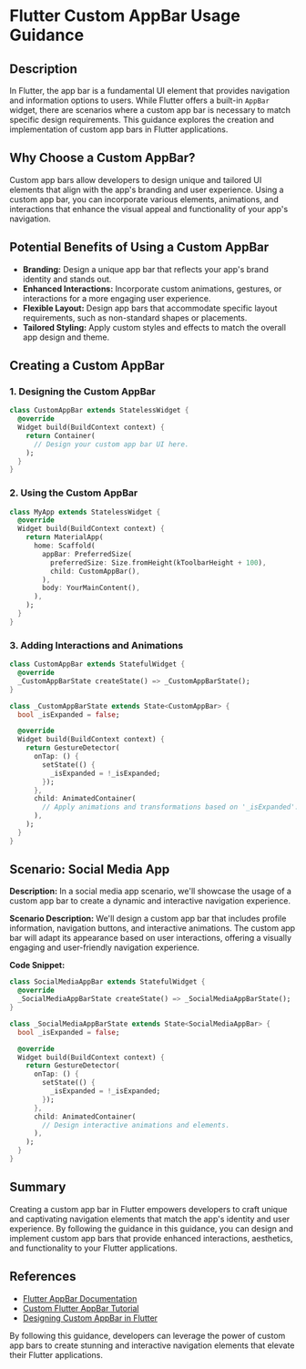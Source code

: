 # Flutter Custom AppBar Usage Guidance

## Description

In Flutter, the app bar is a fundamental UI element that provides navigation and information options to users. While Flutter offers a built-in `AppBar` widget, there are scenarios where a custom app bar is necessary to match specific design requirements. This guidance explores the creation and implementation of custom app bars in Flutter applications.

## Why Choose a Custom AppBar?

Custom app bars allow developers to design unique and tailored UI elements that align with the app's branding and user experience. Using a custom app bar, you can incorporate various elements, animations, and interactions that enhance the visual appeal and functionality of your app's navigation.

## Potential Benefits of Using a Custom AppBar

- **Branding:** Design a unique app bar that reflects your app's brand identity and stands out.
- **Enhanced Interactions:** Incorporate custom animations, gestures, or interactions for a more engaging user experience.
- **Flexible Layout:** Design app bars that accommodate specific layout requirements, such as non-standard shapes or placements.
- **Tailored Styling:** Apply custom styles and effects to match the overall app design and theme.

## Creating a Custom AppBar

### 1. Designing the Custom AppBar

```dart
class CustomAppBar extends StatelessWidget {
  @override
  Widget build(BuildContext context) {
    return Container(
      // Design your custom app bar UI here.
    );
  }
}
```

### 2. Using the Custom AppBar

```dart
class MyApp extends StatelessWidget {
  @override
  Widget build(BuildContext context) {
    return MaterialApp(
      home: Scaffold(
        appBar: PreferredSize(
          preferredSize: Size.fromHeight(kToolbarHeight + 100),
          child: CustomAppBar(),
        ),
        body: YourMainContent(),
      ),
    );
  }
}
```

### 3. Adding Interactions and Animations

```dart
class CustomAppBar extends StatefulWidget {
  @override
  _CustomAppBarState createState() => _CustomAppBarState();
}

class _CustomAppBarState extends State<CustomAppBar> {
  bool _isExpanded = false;

  @override
  Widget build(BuildContext context) {
    return GestureDetector(
      onTap: () {
        setState(() {
          _isExpanded = !_isExpanded;
        });
      },
      child: AnimatedContainer(
        // Apply animations and transformations based on '_isExpanded'.
      ),
    );
  }
}
```

## Scenario: Social Media App

**Description:** In a social media app scenario, we'll showcase the usage of a custom app bar to create a dynamic and interactive navigation experience.

**Scenario Description:** We'll design a custom app bar that includes profile information, navigation buttons, and interactive animations. The custom app bar will adapt its appearance based on user interactions, offering a visually engaging and user-friendly navigation experience.

**Code Snippet:**

```dart
class SocialMediaAppBar extends StatefulWidget {
  @override
  _SocialMediaAppBarState createState() => _SocialMediaAppBarState();
}

class _SocialMediaAppBarState extends State<SocialMediaAppBar> {
  bool _isExpanded = false;

  @override
  Widget build(BuildContext context) {
    return GestureDetector(
      onTap: () {
        setState(() {
          _isExpanded = !_isExpanded;
        });
      },
      child: AnimatedContainer(
        // Design interactive animations and elements.
      ),
    );
  }
}
```

## Summary

Creating a custom app bar in Flutter empowers developers to craft unique and captivating navigation elements that match the app's identity and user experience. By following the guidance in this guidance, you can design and implement custom app bars that provide enhanced interactions, aesthetics, and functionality to your Flutter applications.

## References

- [Flutter AppBar Documentation](https://api.flutter.dev/flutter/material/AppBar-class.html)
- [Custom Flutter AppBar Tutorial](https://www.youtube.com/watch?v=_FCpC3QTvRQ)
- [Designing Custom AppBar in Flutter](https://medium.com/flutter-community/designing-custom-appbar-in-flutter-85a9d3f7f2df)

By following this guidance, developers can leverage the power of custom app bars to create stunning and interactive navigation elements that elevate their Flutter applications.
